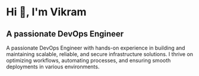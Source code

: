 # Hi 👋, I'm Vikram
## A passionate DevOps Engineer

A passionate DevOps Engineer with hands-on experience in building and maintaining scalable, reliable, and secure infrastructure solutions. I thrive on optimizing workflows, automating processes, and ensuring smooth deployments in various environments.
